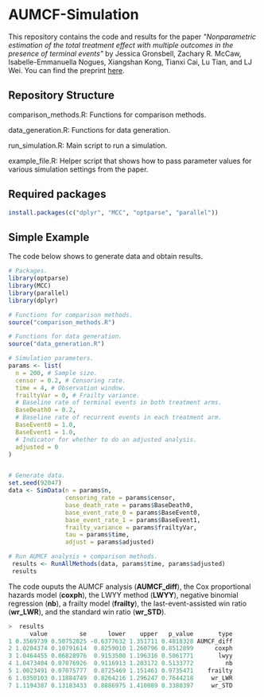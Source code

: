 # AUMCF-Simulation

This repository contains the code and results for the paper *"Nonparametric estimation of the total treatment effect with multiple outcomes in the presence of terminal events"* by Jessica Gronsbell, Zachary R. McCaw, Isabelle-Emmanuella Nogues, Xiangshan Kong, Tianxi Cai, Lu Tian, and LJ Wei. You can find the preprint [here](https://arxiv.org/abs/2412.09304).

## Repository Structure

comparison_methods.R: Functions for comparison methods.

data_generation.R: Functions for data generation.

run_simulation.R: Main script to run a simulation.

example_file.R: Helper script that shows how to pass parameter values for various simulation settings from the paper.


## Required packages

```r
install.packages(c("dplyr", "MCC", "optparse", "parallel"))
```

## Simple Example

The code below shows to generate data and obtain results. 

```r
# Packages.
library(optparse)
library(MCC)
library(parallel)
library(dplyr)

# Functions for comparison methods.
source("comparison_methods.R")

# Functions for data generation.
source("data_generation.R")

# Simulation parameters.
params <- list(
  n = 200, # Sample size.
  censor = 0.2, # Censoring rate.
  time = 4, # Observation window.
  frailtyVar = 0, # Frailty variance.
  # Baseline rate of terminal events in both treatment arms.
  BaseDeath0 = 0.2,
  # Baseline rate of recurrent events in each treatment arm.
  BaseEvent0 = 1.0,
  BaseEvent1 = 1.0,
  # Indicator for whether to do an adjusted analysis.
  adjusted = 0
)


# Generate data.
set.seed(92047)
data <- SimData(n = params$n,
                censoring_rate = params$censor, 
                base_death_rate = params$BaseDeath0,
                base_event_rate_0 = params$BaseEvent0, 
                base_event_rate_1 = params$BaseEvent1,
                frailty_variance = params$frailtyVar,
                tau = params$time,
                adjust = params$adjusted)

# Run AUMCF analysis + comparison methods.
 results <- RunAllMethods(data, params$time, params$adjusted)
 results
```

The code ouputs the AUMCF analysis (**AUMCF_diff**), the Cox proportional hazards model (**coxph**), the LWYY method (**LWYY**), negative binomial regression (**nb**), a frailty model (**frailty**), the last-event-assisted win ratio (**wr_LWR**), and the standard win ratio (**wr_STD**).

```r
>  results
      value         se      lower    upper   p_value       type
1 0.3569739 0.50752825 -0.6377632 1.351711 0.4818328 AUMCF_diff
2 1.0204374 0.10791614  0.8259010 1.260796 0.8512899      coxph
3 1.0464455 0.06828976  0.9153500 1.196316 0.5061771       lwyy
4 1.0473404 0.07076926  0.9116913 1.203172 0.5133772         nb
5 1.0023491 0.07075777  0.8725469 1.151461 0.9735471    frailty
6 1.0350103 0.11884749  0.8264216 1.296247 0.7644218     wr_LWR
7 1.1194387 0.13183433  0.8886975 1.410089 0.3380397     wr_STD
```
